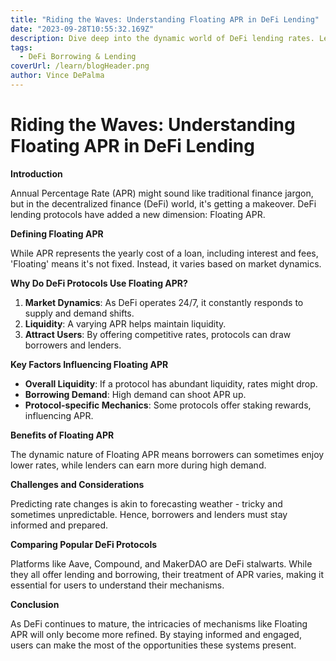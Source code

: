 ```yaml
---
title: "Riding the Waves: Understanding Floating APR in DeFi Lending"
date: "2023-09-28T10:55:32.169Z"
description: Dive deep into the dynamic world of DeFi lending rates. Learn how Floating APR works, why it's vital in decentralized finance, and how to navigate its highs and lows.
tags:
  - DeFi Borrowing & Lending
coverUrl: /learn/blogHeader.png
author: Vince DePalma
---
```


# Riding the Waves: Understanding Floating APR in DeFi Lending

**Introduction**

Annual Percentage Rate (APR) might sound like traditional finance jargon, but in the decentralized finance (DeFi) world, it's getting a makeover. DeFi lending protocols have added a new dimension: Floating APR.

**Defining Floating APR**

While APR represents the yearly cost of a loan, including interest and fees, 'Floating' means it's not fixed. Instead, it varies based on market dynamics.

**Why Do DeFi Protocols Use Floating APR?**

1. **Market Dynamics**: As DeFi operates 24/7, it constantly responds to supply and demand shifts.
2. **Liquidity**: A varying APR helps maintain liquidity.
3. **Attract Users**: By offering competitive rates, protocols can draw borrowers and lenders.

**Key Factors Influencing Floating APR**

- **Overall Liquidity**: If a protocol has abundant liquidity, rates might drop.
- **Borrowing Demand**: High demand can shoot APR up.
- **Protocol-specific Mechanics**: Some protocols offer staking rewards, influencing APR.

**Benefits of Floating APR**

The dynamic nature of Floating APR means borrowers can sometimes enjoy lower rates, while lenders can earn more during high demand.

**Challenges and Considerations**

Predicting rate changes is akin to forecasting weather - tricky and sometimes unpredictable. Hence, borrowers and lenders must stay informed and prepared.

**Comparing Popular DeFi Protocols**

Platforms like Aave, Compound, and MakerDAO are DeFi stalwarts. While they all offer lending and borrowing, their treatment of APR varies, making it essential for users to understand their mechanisms.

**Conclusion**

As DeFi continues to mature, the intricacies of mechanisms like Floating APR will only become more refined. By staying informed and engaged, users can make the most of the opportunities these systems present.
